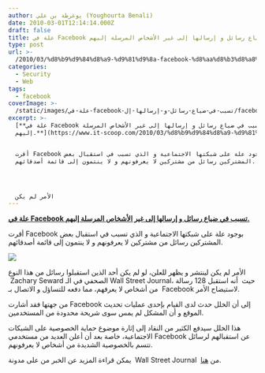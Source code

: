 ```yaml
---
author: يوغرطة بن علي (Youghourta Benali)
date: 2010-03-01T12:14:14.000Z
draft: false
title: علة في Facebook تسبب في ضياع رسائل و إرسالها إلى غير الأشخاص المرسلة إليهم.
type: post
url: >-
  /2010/03/%d8%b9%d9%84%d8%a9-%d9%81%d9%8a-facebook-%d8%aa%d8%b3%d8%a8%d8%a8-%d9%81%d9%8a-%d8%b6%d9%8a%d8%a7%d8%b9-%d8%b1%d8%b3%d8%a7%d8%a6%d9%84-%d9%88-%d8%a5%d8%b1%d8%b3%d8%a7%d9%84%d9%87%d8%a7-%d8%a5%d9%84/
categories:
  - Security
  - Web
tags:
  - facebook
coverImage: >-
  /static/images/علة-في-facebook-تسبب-في-ضياع-رسائل-و-إرسالها-إل/facebook_conf.jpg
excerpt: >-
  [**علة في Facebook تسبب في ضياع رسائل و إرسالها إلى غير الأشخاص المرسلة
  إليهم.**](https://www.it-scoop.com/2010/03/%d8%b9%d9%84%d8%a9-%d9%81%d9%8a-facebook-%d8%aa%d8%b3%d8%a8%d8%a8-%d9%81%d9%8a-%d8%b6%d9%8a%d8%a7%d8%b9-%d8%b1%d8%b3%d8%a7%d8%a6%d9%84-%d9%88-%d8%a5%d8%b1%d8%b3%d8%a7%d9%84%d9%87%d8%a7-%d8%a5%d9%84/)


  أقرت Facebook بوجود علة على شبكتها الاجتماعية و الذي تسبب في استقبال بعض
  المشتركين رسائل من مشتركين لا يعرفونهم و لا ينتمون إلى قائمة أصدقائهم.




  الأمر لم يكن
---
```

[**علة في Facebook تسبب في ضياع رسائل و إرسالها إلى غير الأشخاص المرسلة إليهم.**](https://www.it-scoop.com/2010/03/%d8%b9%d9%84%d8%a9-%d9%81%d9%8a-facebook-%d8%aa%d8%b3%d8%a8%d8%a8-%d9%81%d9%8a-%d8%b6%d9%8a%d8%a7%d8%b9-%d8%b1%d8%b3%d8%a7%d8%a6%d9%84-%d9%88-%d8%a5%d8%b1%d8%b3%d8%a7%d9%84%d9%87%d8%a7-%d8%a5%d9%84/)

أقرت Facebook بوجود علة على شبكتها الاجتماعية و الذي تسبب في استقبال بعض المشتركين رسائل من مشتركين لا يعرفونهم و لا ينتمون إلى قائمة أصدقائهم.

![](/static/images/علة-في-facebook-تسبب-في-ضياع-رسائل-و-إرسالها-إل/facebook_conf.jpg)

الأمر لم يكن لينتشر و يظهر للعلن، لو لم يكن أحد الذين استقبلوا رسائل من هذا النوع  Zachary Seward الصحفي في الـ Wall Street Journal، حيث  أنه استقبل 128 رسالة من أشخاص لا يعرفهم، مما دفعه للتساؤل و الاتصال بـ  Facebook لاستيضاح الأمر.

من جهتها فقد أشارت Facebook إلى أن الخلل حدث لدى القيام بإحدى عمليات تحديث الموقع و أن المشكل لم يمس سوى شريحة محدودة من المستخدمين.

هذا الخلل سيدفع الكثير من النقاد إلى إثارة موضوع حماية الخصوصية على الشبكات الاجتماعية، خاصة بعد أن أعلن العديد من مستخدمي Facebook عن استقبالهم لرسائل تتسم بالخصوصية الشديدة من أشخاص لا يعرفونهم.

يمكن قراءة المزيد عن الخبر من على مدونة  Wall Street Journal  من [هنا](http://blogs.wsj.com/digits/2010/02/25/the-inbox-of-an-accidental-facebook-voyeur/).
